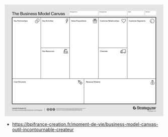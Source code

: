 
![](BusinessModelCanvas.png)

- https://bpifrance-creation.fr/moment-de-vie/business-model-canvas-outil-incontournable-createur
